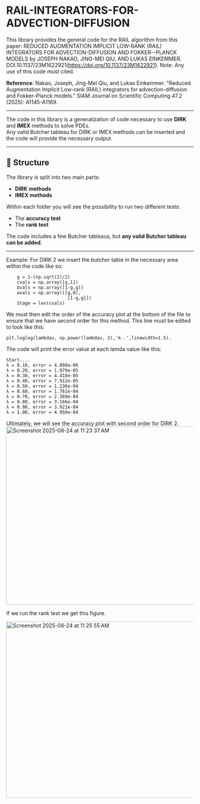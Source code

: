 # RAIL-INTEGRATORS-FOR-ADVECTION-DIFFUSION

This library provides the general code for the RAIL algorithm from this paper: REDUCED AUGMENTATION IMPLICIT LOW-RANK (RAIL) INTEGRATORS FOR ADVECTION-DIFFUSION AND FOKKER--PLANCK MODELS by JOSEPH NAKAO, JING-MEI QIU, AND LUKAS EINKEMMER. DOI.10.1137/23M1622921(https://doi.org/10.1137/23M1622921). 
Note: Any use of this code must cited. 

**Reference**: 
Nakao, Joseph, Jing-Mei Qiu, and Lukas Einkemmer. "Reduced Augmentation Implicit Low-rank (RAIL) integrators for advection-diffusion and Fokker–Planck models." SIAM Journal on Scientific Computing 47.2 (2025): A1145-A1169.

---

The code in this library is a generalization of code necessary to use **DIRK** and **IMEX** methods to solve PDEs.  
Any valid Butcher tableau for DIRK or IMEX methods can be inserted and the code will provide the necessary output.  

---

## 📂 Structure

The library is split into two main parts:  

- **DIRK methods**  
- **IMEX methods**  

Within each folder you will see the possibility to run two different tests:  

- The **accuracy test**  
- The **rank test**  

The code includes a few Butcher tableaus, but **any valid Butcher tableau can be added**.  

---


Example: 
For DIRK 2 we insert the butcher table in the necessary area within the code like so: 
``` </pre>
    g = 1-(np.sqrt(2)/2) 
    cvals = np.array([g,1])
    bvals = np.array([1-g,g])
    avals = np.array([[g,0],
                       [1-g,g]])   
    Stage = len(cvals)
```

We must then edit the order of the accuracy plot at the bottom of the file to ensure that we have second order for this method.
This line must be edited to look like this: 
``` </pre> 
plt.loglog(lambdav, np.power(lambdav, 2),'k-.',linewidth=1.5).
```

The code will print the error value at each lamda value like this: 
``` </pre>
Start....
λ = 0.10, error = 4.898e-06
λ = 0.20, error = 1.979e-05
λ = 0.30, error = 4.418e-05
λ = 0.40, error = 7.912e-05
λ = 0.50, error = 1.236e-04
λ = 0.60, error = 1.761e-04
λ = 0.70, error = 2.369e-04
λ = 0.80, error = 3.166e-04
λ = 0.90, error = 3.921e-04
λ = 1.00, error = 4.950e-04
```


Ultimately, we will see the accuracy plot with second order for DIRK 2. 
<img width="631" height="477" alt="Screenshot 2025-08-24 at 11 23 37 AM" src="https://github.com/user-attachments/assets/c56e02f6-7285-4403-916f-48d4d80c01e9" />

If we run the rank test we get this figure. 


<img width="626" height="472" alt="Screenshot 2025-08-24 at 11 25 55 AM" src="https://github.com/user-attachments/assets/20391cac-760d-4832-bd53-a88cc0894440" />



